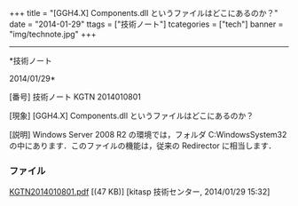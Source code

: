 ﻿+++
title = "[GGH4.X] Components.dll というファイルはどこにあるのか？"
date = "2014-01-29"
ttags = ["技術ノート"]
tcategories = ["tech"]
banner = "img/technote.jpg"
+++

-----------------------------------------------------------------------------------------------------------------------------

*技術ノート

2014/01/29*


[番号]
技術ノート KGTN 2014010801

[現象]
[GGH4.X] Components.dll というファイルはどこにあるのか？

[説明]
Windows Server 2008 R2 の環境では，フォルダ C:WindowsSystem32
の中にあります．このファイルの機能は，従来の Redirector に相当します．


### ファイル

 
 


[KGTN2014010801.pdf](http://techreport.kitasp.net/attachments/download/1472/KGTN2014010801.pdf)
 [(47 KB)] [kitasp 技術センター, 2014/01/29
15:32]


 


 

